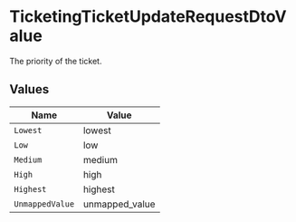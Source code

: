 # TicketingTicketUpdateRequestDtoValue

The priority of the ticket.


## Values

| Name            | Value           |
| --------------- | --------------- |
| `Lowest`        | lowest          |
| `Low`           | low             |
| `Medium`        | medium          |
| `High`          | high            |
| `Highest`       | highest         |
| `UnmappedValue` | unmapped_value  |